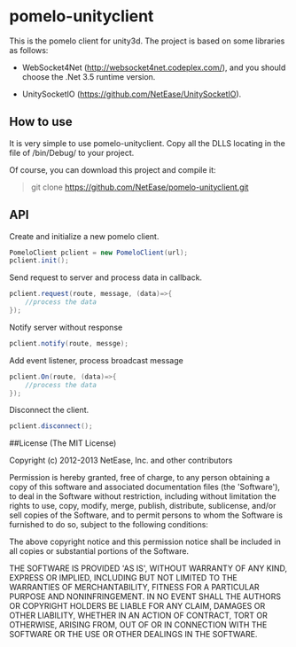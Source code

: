 pomelo-unityclient
=============================
This is the pomelo client for unity3d. The project is based on some libraries as follows:

* WebSocket4Net  (http://websocket4net.codeplex.com/), and you should choose the .Net 3.5 runtime version.

* UnitySocketIO (https://github.com/NetEase/UnitySocketIO).

## How to use
It is very simple to use pomelo-unityclient. Copy all the DLLS locating in the file of /bin/Debug/ 
to your project.

Of course, you can download this project and compile it:

>git clone  https://github.com/NetEase/pomelo-unityclient.git

## API

Create and initialize a new pomelo client.

```c#
PomeloClient pclient = new PomeloClient(url);
pclient.init();

```

Send request to server and process data in callback.

```c#
pclient.request(route, message, (data)=>{
    //process the data
});
```
Notify server without response

```c#
pclient.notify(route, messge);
```
Add event listener, process broadcast message
```c#
pclient.On(route, (data)=>{
    //process the data
});
```
Disconnect the client.
```c#
pclient.disconnect();
```
##License
(The MIT License)

Copyright (c) 2012-2013 NetEase, Inc. and other contributors

Permission is hereby granted, free of charge, to any person obtaining a 
copy of this software and associated documentation files (the 'Software'), 
to deal in the Software without restriction, including without limitation
the rights to use, copy, modify, merge, publish, distribute, sublicense, 
and/or sell copies of the Software, and to permit persons to whom the 
Software is furnished to do so, subject to the following conditions:

The above copyright notice and this permission notice shall be included in 
all copies or substantial portions of the Software.

THE SOFTWARE IS PROVIDED 'AS IS', WITHOUT WARRANTY OF ANY KIND, EXPRESS OR IMPLIED, INCLUDING BUT NOT LIMITED TO THE WARRANTIES OF MERCHANTABILITY, FITNESS FOR A PARTICULAR PURPOSE AND NONINFRINGEMENT. IN NO EVENT SHALL THE AUTHORS OR COPYRIGHT HOLDERS BE LIABLE FOR ANY CLAIM, DAMAGES OR OTHER LIABILITY, WHETHER IN AN ACTION OF CONTRACT, TORT OR OTHERWISE, ARISING FROM, OUT OF OR IN CONNECTION WITH THE SOFTWARE OR THE USE OR OTHER DEALINGS IN THE SOFTWARE.
